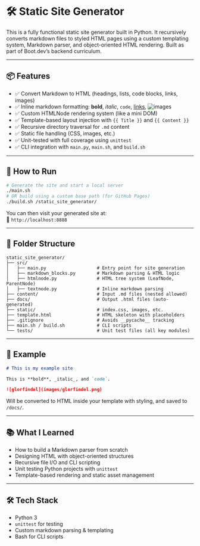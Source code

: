 # 🛠️ Static Site Generator

This is a fully functional static site generator built in Python. It recursively converts markdown files to styled HTML pages using a custom templating system, Markdown parser, and object-oriented HTML rendering. Built as part of Boot.dev’s backend curriculum.

---

## 📦 Features

- ✅ Convert Markdown to HTML (headings, lists, code blocks, links, images)
- ✅ Inline markdown formatting: **bold**, *italic*, `code`, [links](#), ![images](#)
- ✅ Custom HTMLNode rendering system (like a mini DOM)
- ✅ Template-based layout injection with `{{ Title }}` and `{{ Content }}`
- ✅ Recursive directory traversal for `.md` content
- ✅ Static file handling (CSS, images, etc.)
- ✅ Unit-tested with full coverage using `unittest`
- ✅ CLI integration with `main.py`, `main.sh`, and `build.sh`

---

## 🚀 How to Run

```bash
# Generate the site and start a local server
./main.sh
# OR build using a custom base path (for GitHub Pages)
./build.sh /static_site_generator/
```

You can then visit your generated site at:  
📂 `http://localhost:8888`

---

## 📁 Folder Structure

```
static_site_generator/
├── src/
│   ├── main.py                   # Entry point for site generation
│   ├── markdown_blocks.py        # Markdown parsing & HTML logic
│   ├── htmlnode.py               # HTML tree system (LeafNode, ParentNode)
│   ├── textnode.py               # Inline markdown parsing
├── content/                      # Input .md files (nested allowed)
├── docs/                         # Output .html files (auto-generated)
├── static/                       # index.css, images, etc.
├── template.html                 # HTML skeleton with placeholders
├── .gitignore                    # Avoids __pycache__ tracking
├── main.sh / build.sh            # CLI scripts
└── tests/                        # Unit test files (all key modules)
```

---

## 🧪 Example

```markdown
# This is my example site

This is **bold**, _italic_, and `code`.

![glorfindel](images/glorfindel.png)
```

Will be converted to HTML inside your template with styling, and saved to `/docs/`.

---

## 📚 What I Learned

- How to build a Markdown parser from scratch
- Designing HTML with object-oriented structures
- Recursive file I/O and CLI scripting
- Unit testing Python projects with `unittest`
- Template-based rendering and static asset management

---

## 🛠️ Tech Stack

- Python 3
- `unittest` for testing
- Custom markdown parsing & templating
- Bash for CLI scripts

